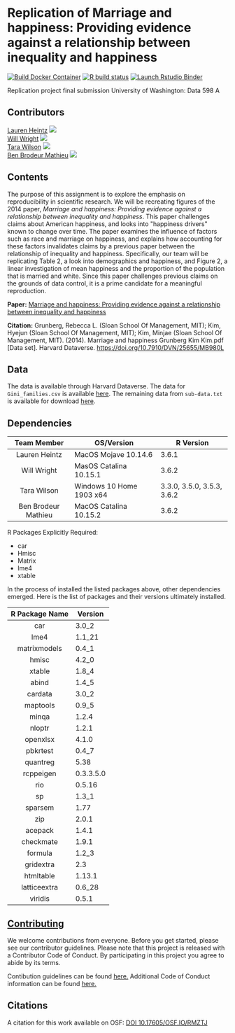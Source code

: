 # Replication of Marriage and happiness: Providing evidence against a relationship between inequality and happiness

<!-- badges: start -->
[![Build Docker Container](https://github.com/UW-MSDS-DATA-598-Reproducibility-WI20/brodeur-heintz-wilson-wright-replication-project/workflows/Build-Docker-Container/badge.svg)](https://github.com/UW-MSDS-DATA-598-Reproducibility-WI20/brodeur-heintz-wilson-wright-replication-project/actions)
[![R build status](https://github.com/UW-MSDS-DATA-598-Reproducibility-WI20/brodeur-heintz-wilson-wright-replication-project/workflows/R-CMD-check/badge.svg)](https://github.com/UW-MSDS-DATA-598-Reproducibility-WI20/brodeur-heintz-wilson-wright-replication-project/actions)
[![Launch Rstudio Binder](http://mybinder.org/badge_logo.svg)](https://mybinder.org/v2/gh/UW-MSDS-DATA-598-Reproducibility-WI20/brodeur-heintz-wilson-wright-replication-project/master?urlpath=rstudio)
<!-- badges: end -->


 Replication project final submission
 University of Washington: Data 598 A

## Contributors

[Lauren Heintz](https://github.com/lheintz) [![](https://orcid.org/sites/default/files/images/orcid_16x16.png)](https://orcid.org/0000-0002-2834-2112)  
[Will Wright](https://github.com/WrightWillT) [![](https://orcid.org/sites/default/files/images/orcid_16x16.png)](https://orcid.org/0000-0003-1264-4105)  
[Tara Wilson](https://github.com/TaraWilson17) [![](https://orcid.org/sites/default/files/images/orcid_16x16.png)](https://orcid.org/0000-0003-3150-3164)  
[Ben Brodeur Mathieu](https://github.com/ALotOfData) [![](https://orcid.org/sites/default/files/images/orcid_16x16.png)](https://orcid.org/0000-0001-6464-9747)  

## Contents

The purpose of this assignment is to explore the emphasis on reproducibility in scientific research. We will be recreating figures of the 2014 paper, *Marriage and happiness: Providing evidence against a relationship between inequality and happiness*. This paper challenges claims about American happiness, and looks into "happiness drivers" known to change over time. The paper examines the influence of factors such as race and marriage on happiness, and explains how accounting for these factors invalidates claims by a previous paper between the relationship of inequality and happiness. Specifically, our team will be replicating Table 2, a look into demographics and happiness, and Figure 2, a linear investigation of mean happiness and the proportion of the population that is married and white. Since this paper challenges previous claims on the grounds of data control, it is a prime candidate for a meaningful reproduction.

**Paper:** [Marriage and happiness: Providing evidence against a relationship between inequality and happiness](https://dataverse.harvard.edu/dataset.xhtml?persistentId=doi:10.7910/DVN/25655)

**Citation:** Grunberg, Rebecca L. (Sloan School Of Management, MIT); Kim, Hyejun (Sloan School Of Management, MIT); Kim, Minjae (Sloan School Of Management, MIT). (2014). Marriage and happiness Grunberg Kim Kim.pdf [Data set]. Harvard Dataverse. https://doi.org/10.7910/DVN/25655/MB980L

## Data

The data is available through Harvard Dataverse. The data for `Gini_families.csv` is available [here](https://dataverse.harvard.edu/file.xhtml?persistentId=doi:10.7910/DVN/25655/EHOQ1O&version=1.0). The remaining data from `sub-data.txt` is available for download [here](https://dataverse.harvard.edu/file.xhtml?persistentId=doi:10.7910/DVN/25655/EVUXXU&version=1.0).

## Dependencies

|     Team Member     | OS/Version               | R Version                  |
| :-----------------: | ------------------------ | -------------------------- |
|    Lauren Heintz    | MacOS Mojave 10.14.6     | 3.6.1                      |
|     Will Wright     | MasOS Catalina 10.15.1 	| 3.6.2                      |
|     Tara Wilson     | Windows 10 Home 1903 x64 | 3.3.0, 3.5.0, 3.5.3, 3.6.2 |
| Ben Brodeur Mathieu | MacOS Catalina 10.15.2   | 3.6.2                      |

R Packages Explicitly Required:
* car
* Hmisc
* Matrix
* lme4
* xtable

In the process of installed the listed packages above, other dependencies emerged. Here is the list of packages and their versions ultimately installed.

| R Package Name | Version   |
| :------------: | --------- |
|      car       | 3.0_2     |
|      lme4      | 1.1_21    |
|  matrixmodels  | 0.4_1     |
|     hmisc      | 4.2_0     |
|     xtable     | 1.8_4     |
|     abind      | 1.4_5     |
|    cardata     | 3.0_2     |
|    maptools    | 0.9_5     |
|     minqa      | 1.2.4     |
|     nloptr     | 1.2.1     |
|    openxlsx    | 4.1.0     |
|    pbkrtest    | 0.4_7     |
|    quantreg    | 5.38      |
|   rcppeigen    | 0.3.3.5.0 |
|      rio       | 0.5.16    |
|       sp       | 1.3_1     |
|    sparsem     | 1.77      |
|      zip       | 2.0.1     |
|    acepack     | 1.4.1     |
|   checkmate    | 1.9.1     |
|    formula     | 1.2_3     |
|   gridextra    | 2.3       |
|   htmltable    | 1.13.1    |
|  latticeextra  | 0.6_28    |
|    viridis     | 0.5.1     |

## [Contributing](CONTRIBUTING.md)

We welcome contributions from everyone. Before you get started, please see our contributor guidelines. Please note that this project is released with a Contributor Code of Conduct. By participating in this project you agree to abide by its terms.

Contibution guidelines can be found [here.](CONTRIBUTING.md) Additional Code of Conduct information can be found [here.](CODE_OF_CONDUCT.md)

## Citations

A citation for this work available on OSF: [DOI 10.17605/OSF.IO/RMZTJ](https://doi.org/10.17605/OSF.IO/RMZTJ)
